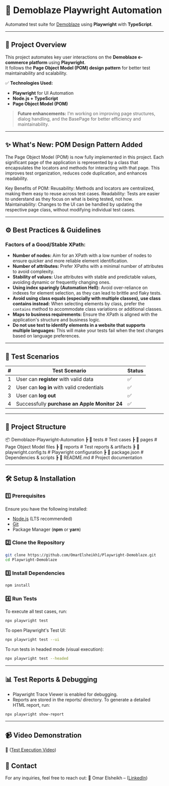 # 🚀 Demoblaze Playwright Automation  

Automated test suite for [Demoblaze](https://www.demoblaze.com/) using **Playwright** with **TypeScript**.  

---

## 📌 Project Overview  

This project automates key user interactions on the **Demoblaze e-commerce platform** using **Playwright**.  
It follows the **Page Object Model (POM) design pattern** for better test maintainability and scalability.  

✅ **Technologies Used:**  
- **Playwright** for UI Automation  
- **Node.js + TypeScript**  
- **Page Object Model (POM)**
> **Future enhancements:** I'm working on improving page structures, dialog handling, and the BasePage for better efficiency and maintainability.


---
## ✨ What's New: POM Design Pattern Added

The Page Object Model (POM) is now fully implemented in this project. Each significant page of the application is represented by a class that encapsulates the locators and methods for interacting with that page. This improves test organization, reduces code duplication, and enhances readability.

Key Benefits of POM:
Reusability: Methods and locators are centralized, making them easy to reuse across test cases.
Readability: Tests are easier to understand as they focus on what is being tested, not how.
Maintainability: Changes to the UI can be handled by updating the respective page class, without modifying individual test cases.

---
## ⚙️ Best Practices & Guidelines  

### Factors of a Good/Stable XPath:
- **Number of nodes:** Aim for an XPath with a low number of nodes to ensure quicker and more reliable element identification.
- **Number of attributes:** Prefer XPaths with a minimal number of attributes to avoid complexity.
- **Stability of values:** Use attributes with stable and predictable values, avoiding dynamic or frequently changing ones.
- **Using index sparingly (Automation Hell):** Avoid over-reliance on indexes for element selection, as they can lead to brittle and flaky tests.
- **Avoid using class equals (especially with multiple classes), use class contains instead:** When selecting elements by class, prefer the `contains` method to accommodate class variations or additional classes.
- **Maps to business requirements:** Ensure the XPath is aligned with the application's structure and business logic.
- **Do not use text to identify elements in a website that supports multiple languages:** This will make your tests fail when the text changes based on language preferences.

---

## 📝 Test Scenarios  

| #  | Test Scenario                                      | Status |
|----|--------------------------------------------------|--------|
| 1  | User can **register** with valid data           | ✅      |
| 2  | User can **log in** with valid credentials      | ✅      |
| 3  | User can **log out**                             | ✅      |
| 4  | Successfully **purchase an Apple Monitor 24**   | ✅      |

---

## 📂 Project Structure  

📦 Demoblaze-Playwright-Automation ┣ 📂 tests # Test cases ┣ 📂 pages # Page Object Model files ┣ 📂 reports # Test reports & artifacts ┣ 📄 playwright.config.ts # Playwright configuration ┣ 📄 package.json # Dependencies & scripts ┣ 📄 README.md # Project documentation



---

## 🛠 Setup & Installation  

### 1️⃣ Prerequisites  
Ensure you have the following installed:  
- [Node.js](https://nodejs.org/) (LTS recommended)  
- [Git](https://git-scm.com/)  
- Package Manager (**npm** or **yarn**)  

### 2️⃣ Clone the Repository  
```sh
git clone https://github.com/OmarElsheikh1/Playwright-Demoblaze.git
cd Playwright-Demoblaze
```

### 3️⃣ Install Dependencies  
```sh
npm install
```

### 4️⃣ Run Tests
To execute all test cases, run:

```sh
npx playwright test
```

To open Playwright's Test UI:

```sh
npx playwright test --ui
```

To run tests in headed mode (visual execution):

```sh
npx playwright test --headed
```

---

## 📊 Test Reports & Debugging
- Playwright Trace Viewer is enabled for debugging.
- Reports are stored in the reports/ directory.
To generate a detailed HTML report, run:

```sh
npx playwright show-report
```

---

## 📹 Video Demonstration
🔗 ([Test Execution Video](https://drive.google.com/file/d/1B7ZJ2XAng1B3nTCDNNZ18inL_0DN2eUy/view?usp=drive_link))


## 📧 Contact
For any inquiries, feel free to reach out:
📩 Omar Elsheikh – ([LinkedIn](https://www.linkedin.com/in/omar-elsheikh1999/))
